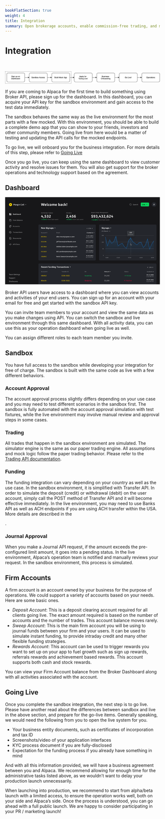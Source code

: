```yaml
---
bookFlatSection: true
weight: 4
title: Integration
summary: Open brokerage accounts, enable commission-free trading, and manage the ongoing user experience with Alpaca Broker API
---
```


# Integration

&nbsp;

![account-overview](account-overview.png)

If you are coming to Alpaca for the first time to build something using Broker
API, please sign up for the dashboard. In this dashboard, you can acquire your
API key for the sandbox environment and gain access to the test data
immediately.

The sandbox behaves the same way as the live environment for the most parts with a
few mocked. With this environment, you should be able to build a complete
demo app that you can show to your friends, investors and other community
members. Going live from here would be a matter of testing and updating the API
calls for the mocked endpoints.

To go live, we will onboard you for the business integration. For more details
of this step, please refer to [Going Live](/docs/integration/#going-live)

Once you go live, you can keep using the same dashboard to view customer
activity and resolve issues for them. You will also get support for the broker
operations and technology support based on the agreement.

## Dashboard

![screenshot](dashboard-dark-0.5x.png)

Broker API users have access to a dashboard where you can view accounts
and activities of your end users. You can sign up for an account with your email for free and get started with the sandbox API key.

You can invite team members to your account and view the same data as you make
changes using API. You can switch the sandbox and live environment through this
same dashboard. With all activity data, you can use this as your operation
dashboard when going live as well.

You can assign different roles to each team member you invite.

## Sandbox

You have full access to the sandbox while developing your integration for free
of charge. The sandbox is built with the same code as live with a few different
behaviors.

### Account Approval

The account approval process slightly differs depending on your use case and you
may need to test different scenarios in the sandbox first. The sandbox is fully
automated with the account approval simulation with test fixtures, while the
live environment may involve manual review and approval steps in some cases.

### Trading

All trades that happen in the sandbox environment are simulated. The simulator
engine is the same as our paper trading engine. All assumptions and mock logic
follow the paper trading behavior. Please refer to the [Trading API
documentation](https://alpaca.markets/docs).

### Funding

The funding integration can vary depending on your country as well as the use
case. In the sandbox environment, it is simplified with Transfer API. In order
to simulate the deposit (credit) or withdrawal (debit) on the user account,
simply call the POST method of Transfer API and it will become effective
immediately. In the live environment, you may need to use Banks API as well as
ACH endpoints if you are using ACH transfer within the USA. More details are
described in the <section>.

### Journal Approval

When you make a Journal API request, if the amount exceeds the pre-configured
limit amount, it goes into a pending status. In the live environment, Alpaca’s
operation team is notified and manually reviews your request. In the sandbox
environment, this process is simulated.

## Firm Accounts

A firm account is an account owned by your business for the purpose of
operations. We could support a variety of accounts based on your needs. Here are
some basic ones.

- _Deposit Account_: This is a deposit clearing account required for all clients
  going live. The exact amount required is based on the number of accounts and
  the number of trades. This account balance moves rarely.
- _Sweep Account_: This is the main firm account you will be using to journal
  funds between your firm and your users. It can be used to simulate instant
  funding, to provide intraday credit and many other flexible funding
  strategies.
- _Rewards Account_: This account can be used to trigger rewards you want to set
  up on your app to fuel growth such as sign up rewards, referrals rewards and
  achievement based rewards. This account supports both cash and stock rewards.

You can view your Firm Account balance from the Broker Dashboard along with all
activities associated with the account.

## Going Live

Once you complete the sandbox integration, the next step is to go live. Please
have another read about the differences between sandbox and live in the above
section, and prepare for the go-live items. Generally speaking, we would need
the following from you to open the live system for you.

- Your business entity documents, such as certificates of incorporation and tax
  ID
- Screenshots/video of your application interfaces
- KYC process document if you are fully-disclosed
- Expectation for the funding process if you already have something in mind

And with all this information provided, we will have a business agreement
between you and Alpaca. We recommend allowing for enough time for the
administrative tasks listed above, as we wouldn’t want to delay your production
launch unnecessarily.

When launching into production, we recommend to start from alpha/beta launch
with a limited access, to ensure the operation works well, both on your side and
Alpaca’s side. Once the process is understood, you can go ahead with a full
public launch. We are happy to consider participating in your PR / marketing
launch!

&nbsp;
